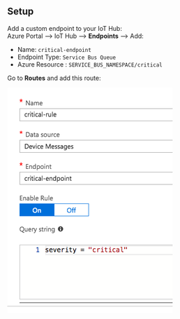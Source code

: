## Setup

Add a custom endpoint to your IoT Hub:<br>
Azure Portal --> IoT Hub --> **Endpoints** --> Add:

* Name: `critical-endpoint`
* Endpoint Type: `Service Bus Queue`
* Azure Resource : `SERVICE_BUS_NAMESPACE/critical`

Go to **Routes** and add this route:

![Route setup](route.png)
